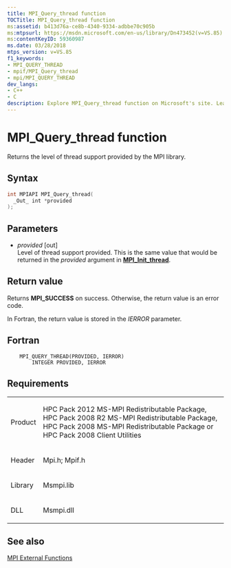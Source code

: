 ```yaml
---
title: MPI_Query_thread function
TOCTitle: MPI_Query_thread function
ms:assetid: b413d76a-ce8b-4340-9334-adbbe70c905b
ms:mtpsurl: https://msdn.microsoft.com/en-us/library/Dn473452(v=VS.85)
ms:contentKeyID: 59360987
ms.date: 03/28/2018
mtps_version: v=VS.85
f1_keywords:
- MPI_QUERY_THREAD
- mpif/MPI_Query_thread
- mpi/MPI_QUERY_THREAD
dev_langs:
- C++
- C
description: Explore MPI_Query_thread function on Microsoft's site. Learn about thread support levels, syntax, parameters, return values, and related requirements.
---
```


# MPI\_Query\_thread function

Returns the level of thread support provided by the MPI library.

## Syntax

``` c++
int MPIAPI MPI_Query_thread(
  _Out_ int *provided
);
```

## Parameters

  - *provided* \[out\]  
    Level of thread support provided.  This is the same value that would be returned in the *provided* argument in [**MPI\_Init\_thread**](mpi-init-thread-function.md).

## Return value

Returns **MPI\_SUCCESS** on success. Otherwise, the return value is an error code.

In Fortran, the return value is stored in the *IERROR* parameter.

## Fortran

``` FORTRAN
    MPI_QUERY_THREAD(PROVIDED, IERROR)
        INTEGER PROVIDED, IERROR
```

## Requirements

<table>
<colgroup>
<col/>
<col/>
</colgroup>
<tbody>
<tr class="odd">
<td><p>Product</p></td>
<td><p>HPC Pack 2012 MS-MPI Redistributable Package, HPC Pack 2008 R2 MS-MPI Redistributable Package, HPC Pack 2008 MS-MPI Redistributable Package or HPC Pack 2008 Client Utilities</p></td>
</tr>
<tr class="even">
<td><p>Header</p></td>
<td>Mpi.h;
Mpif.h</td>
</tr>
<tr class="odd">
<td><p>Library</p></td>
<td>Msmpi.lib</td>
</tr>
<tr class="even">
<td><p>DLL</p></td>
<td>Msmpi.dll</td>
</tr>
</tbody>
</table>


## See also

[MPI External Functions](mpi-external-functions.md)


